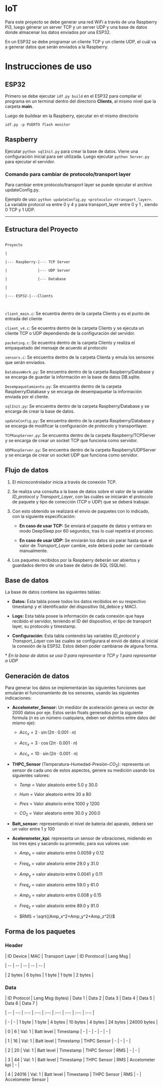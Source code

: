 # IoT

Para este proyecto se debe generar una red WiFi a través de una Raspberry Pi3, luego génerar un server TCP y un server UDP y una base de datos donde almacenar los datos enviados por una ESP32.  

En un ESP32 se debe programar un cliente TCP y un cliente UDP, el cuál va a generar datos que serán enviados a la Raspberry.



# Instrucciones de uso

## ESP32

Primero se debe ejecutar  ```idf.py build``` en el ESP32 para compilar el programa en un terminal dentro del directorio **Clients**, al mismo nivel que la carpeta **main**.  

Luego de buildear en la Raspberry, ejecutar  en el mismo directorio

```idf.py -p PUERTO flash monitor``` 

## Raspberry



Ejecutar ```python sqlInit.py``` para crear la base de datos. Viene una configuración inicial para ser utilizada. Luego ejecutar ```python Server.py``` para ejecutar el servidor.



### Comando para cambiar de protocolo/transport layer



Para cambiar entre protocolo/transport layer se puede ejecutar el archivo updateConfig.py.

Ejemplo de uso: ```python updateConfig.py <protocolo> <transport_layer>```. La variable protocol va entre 0 y 4 y para transport_layer entre 0 y 1 , siendo 0 TCP y 1 UDP.



---

## Estructura del Proyecto



```

Proyecto

|  

|--- Raspberry-|--- TCP Server   

|              |--- UDP Server  

|              |--- Database

|  

|--- ESP32-|---Clients

           

```





```client_main.c```: Se ecuentra dentro de la carpeta Clients y es el punto de entrada del cliente



```client_v4.c```: Se ecuentra dentro de la carpeta Clients y se ejecuta un cliente TCP o UDP dependiendo de la configuración del servidor.





```packeting.c```: Se ecuentra dentro de la carpeta Clients y realiza el empaquetado del mensaje de acuerdo al protocolo



```sensors.c```: Se encuentra dentro de la carpeta Clienta y emula los sensores que serán enviados.



```DatabaseWork.py```: Se encuentra dentro de la carpeta Raspberry/Database y se encarga de guardar la información en la base de datos DB.sqlite.



```Desempaquetamiento.py```: Se encuentra dentro de la carpeta Raspberry/Database y se encarga de desempaquetar la información enviada por el cliente.



```sqlInit.py```: Se encuentra dentro de la carpeta Raspberry/Database y se encarga de crear la base de datos.



```updateConfig.py```: Se encuentra dentro de la carpeta Raspberry/Database y se encarga de modificar la configuración de protocolo y transportlayer.



```TCPRaspServer.py```: Se encuentra dentro de la carpeta Raspberry/TCPServer y se encarga de crear un socket TCP que funciona como servidor.



```UDPRaspServer.py```: Se encuentra dentro de la carpeta Raspberry/UDPServer y se encarga de crear un socket UDP que funciona como servidor.





## Flujo de datos

1. El microcontrolador inicia a través de conexión TCP.

2. Se realiza una consulta a la base de datos sobre el valor de la variable *ID_protocol* y *Transport_Layer*, con las cuáles se iniciarán el protocolo de paquete y tipo de conección (TCP o UDP) que se deberá trabajar.

3. Con esto obtenido se realizará el envio de paquetes con lo indicado, con la siguiente especificación:  

    - **En caso de usar TCP:** Se enviará el paquete de datos y entrara en modo DeepSleep por 60 segundos, tras lo cual repetirá el proceso.

    - **En caso de usar UDP:** Se enviarán los datos sin parar hasta que el valor de *Transport_Layer* cambie, este deberá poder ser cambiado manualmente.

4. Los paquetes recibidos por la Raspberry deberán ser abiertos y guardados dentro de una base de datos de SQL (SQLite).









## Base de datos

La base de datos contiene las siguientes tablas:

- **Datos:** Esta tabla posee todos los datos recibidos en su respectivo timestamp y el identificador del dispositivo (Id_debice y MAC).

- **Logs:** Esta tabla posee la información de cada conexión que haya recibido el servidor, teniendo el ID del dispositivo, el tipo de transport layer, su protocolo y timestamp.

- **Configuración:** Esta tabla contendrá las variables *ID_protocol* y *Transport_Layer* con las cuales se configurara el envió de datos al inicial la conexión de la ESP32. Estos deben poder cambiarse de alguna forma.  

\* *En la base de datos se usa 0 para representar a TCP y 1 para representar a UDP*



## Generación de datos

Para generar los datos se implementarán las siguientes funciones que emularán el funcionamiento de los sensores, usando las siguientes indicaciones:

- **Accelometer_Sensor:** Un medidor de aceleración genera un vector de 2000 datos por eje. Estos serán floats generados por la siguiente formula ($n$ es un número cualquiera, deben ser distintos entre datos del mismo eje):

    - $Acc_x = 2 \cdot\sin(2\pi\cdot0.001\cdot n)$

    - $Acc_x = 3 \cdot\cos(2\pi\cdot0.001\cdot n)$

    - $Acc_x = 10\cdot\sin(2\pi\cdot0.001\cdot n)$

- **THPC_Sensor** (Temperatura-Humedad-Presión-$CO_2$): representa un sensor de cada uno de estos aspectos, genere su medición usando los siguientes valores:

    - *Temp* = Valor aleatorio entre 5.0 y 30.0

    - *Hum* = Valor aleatorio entre 30 a 80

    - *Pres* = Valor aleatorio entre 1000 y 1200

    - $CO_2$ = Valor aleatorio entre 30.0 y 200.0



- **Batt_sensor:** representando el nivel de bateria del aparato, deberá ser un valor entre 1 y 100



- **Acelerometer_kpi:** representa un sensor de vibraciones, midiendo en los tres ejes y sacando su promedio, para sus valores use:

    - $Amp_x$ = valor aleatorio entre 0.0059 y 0.12

    - $Freq_x$ = valor aleatorio entre 29.0 y 31.0

    - $Amp_y$ = valor aleatorio entre 0.0041 y 0.11

    - $Freq_y$ = valor aleatorio entre 59.0 y 61.0

    - $Amp_z$ = valor aleatorio entre 0.008 y 0.15

    - $Freq_z$ = valor aleatorio entre 89.0 y 91.0

    - $RMS = \sqrt{(Amp_x^2+Amp_y^2+Amp_z^2)}$



## Forma de los paquetes

### Header

| ID Device | MAC | Transport Layer | ID Porotocol | Leng Msg |

| -- | -- | -- | -- | -- |

| 2 bytes | 6 bytes | 1 byte | 1 byte | 2 bytes |



### Data

| ID Protocol | Leng Msg (bytes) | Data 1 | Data 2 | Data 3 | Data 4 | Data 5 | Data 6 | Data 7 |

| -- | --: | :--: | :--: | :--: | :--: | :--: | :--: | :--: |

| - | - | 1 byte | 1 byte | 4 bytes | 10 bytes | 4 bytes | 24 bytes | 24000 bytes |

| 0 | 6 | Val: 1 | Batt level | Timestamp | - | - | - | - | - |

| 1 | 16 | Val: 1 | Batt level | Timestamp | THPC Sensor | - | - | - |

| 2 | 20 | Val: 1 | Batt level | Timestamp | THPC Sensor | RMS | - | - |

| 3 | 44 | Val: 1 | Batt level | Timestamp | THPC Sensor | RMS | Accelometer kpi | - |

| 4 | 24016 | Val: 1 | Batt level | Timestamp | THPC Sensor | RMS | - | Accelometer Sensor |
